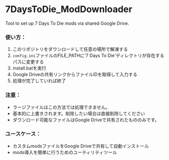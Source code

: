 # 7DaysToDie_ModDownloader
Tool to set up 7 Days To Die mods via shared Google Drive.

### 使い方：
1. このリポジトリをダウンロードして任意の場所で解凍する
2. `config.ini`ファイルのFILE_PATHに'7 Days To Die'ディレクトリが存在するパスに変更する
3. install.batを実行
4. Google Driveの共有リンクからファイルIDを取得して入力する
5. 処理が完了していれば終了

### 注意：
- ラージファイルはこの方法では処理できません。
- 基本的に上書きされます。削除したい場合は直接削除してください
- ダウンロード可能なファイルはGoogle Driveで共有されたもののみです。

### ユースケース：
- カスタムmodsファイルをGoogle Driveで共有して自動インストール
- mods導入を簡単に行うためのユーティリティツール
